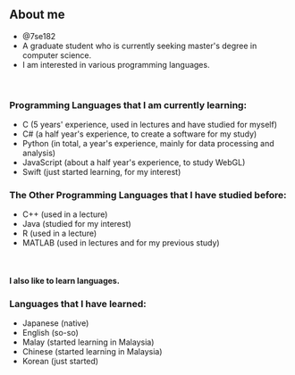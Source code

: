 ## About me
<p>

- @7se182
- A graduate student who is currently seeking master's degree in computer science.
- I am interested in various programming languages.
</p>
<br>
<p>

### Programming Languages that I am currently learning:
  - C (5 years' experience, used in lectures and have studied for myself)
  - C# (a half year's experience, to create a software for my study)
  - Python (in total, a year's experience, mainly for data processing and analysis)
  - JavaScript (about a half year's experience, to study WebGL)
  - Swift (just started learning, for my interest)
</p>
<p>

### The Other Programming Languages that I have studied before:
  - C++ (used in a lecture)
  - Java (studied for my interest)
  - R (used in a lecture)
  - MATLAB (used in lectures and for my previous study)
</p>
<br>  

<p>

#### I also like to learn languages.  
### Languages that I have learned:
  - Japanese (native)
  - English (so-so)
  - Malay (started learning in Malaysia)
  - Chinese (started learning in Malaysia)
  - Korean (just started)
</p>

<!---
7se182/7se182 is a ✨ special ✨ repository because its `README.md` (this file) appears on your GitHub profile.
You can click the Preview link to take a look at your changes.
--->
